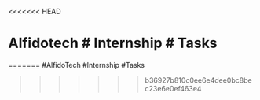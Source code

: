 <<<<<<< HEAD
# Alfidotech # Internship # Tasks
=======
#AlfidoTech #Internship #Tasks
>>>>>>> b36927b810c0ee6e4dee0bc8bec23e6e0ef463e4
